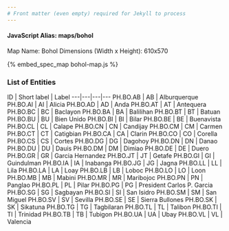 ```yaml
---
# Front matter (even empty) required for Jekyll to process
---
```


#### JavaScript Alias: maps/bohol

Map Name: Bohol
Dimensions (Width x Height): 610x570



{% embed_spec_map bohol-map.js %}

### List of Entities

ID | Short label | Label
---|---|---|---
PH.BO.AB | AB | Alburquerque
PH.BO.AI | AI | Alicia
PH.BO.AD | AD | Anda
PH.BO.AT | AT | Antequera
PH.BO.BC | BC | Baclayon
PH.BO.BA | BA | Balilihan
PH.BO.BT | BT | Batuan
PH.BO.BU | BU | Bien Unido
PH.BO.BI | BI | Bilar
PH.BO.BE | BE | Buenavista
PH.BO.CL | CL | Calape
PH.BO.CN | CN | Candijay
PH.BO.CM | CM | Carmen
PH.BO.CT | CT | Catigbian
PH.BO.CA | CA | Clarin
PH.BO.CO | CO | Corella
PH.BO.CS | CS | Cortes
PH.BO.DG | DG | Dagohoy
PH.BO.DN | DN | Danao
PH.BO.DU | DU | Dauis
PH.BO.DM | DM | Dimiao
PH.BO.DE | DE | Duero
PH.BO.GR | GR | Garcia Hernandez
PH.BO.JT | JT | Getafe
PH.BO.GI | GI | Guindulman
PH.BO.IA | IA | Inabanga
PH.BO.JG | JG | Jagna
PH.BO.LL | LL | Lila
PH.BO.LA | LA | Loay
PH.BO.LB | LB | Loboc
PH.BO.LO | LO | Loon
PH.BO.MB | MB | Mabini
PH.BO.MR | MR | Maribojoc
PH.BO.PN | PN | Panglao
PH.BO.PL | PL | Pilar
PH.BO.PG | PG | President Carlos P. Garcia
PH.BO.SG | SG | Sagbayan
PH.BO.SI | SI | San Isidro
PH.BO.SM | SM | San Miguel
PH.BO.SV | SV | Sevilla
PH.BO.SE | SE | Sierra Bullones
PH.BO.SK | SK | Sikatuna
PH.BO.TG | TG | Tagbilaran
PH.BO.TL | TL | Talibon
PH.BO.TI | TI | Trinidad
PH.BO.TB | TB | Tubigon
PH.BO.UA | UA | Ubay
PH.BO.VL | VL | Valencia